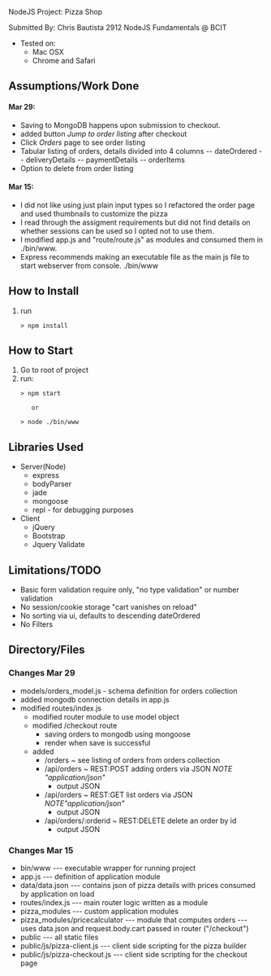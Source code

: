 NodeJS Project: Pizza Shop

 Submitted By: Chris Bautista 
 2912 NodeJS Fundamentals @ BCIT


* Tested on:
    - Mac OSX
    - Chrome and Safari

## Assumptions/Work Done

#### Mar 29:
* Saving to MongoDB happens upon submission to checkout.
* added button *Jump to order listing* after checkout
* Click *Orders* page to see order listing
* Tabular listing of orders, details divided into 4 columns
  -- dateOrdered
  -- deliveryDetails
  -- paymentDetails
  -- orderItems
* Option to delete from order listing

#### Mar 15:
* I did not like using just plain input types so I refactored the order page and used thumbnails to customize the pizza
* I read through the assigment requirements but did not find details on whether sessions can be used so I opted not to use them.
* I modified app.js and "route/route.js" as modules and consumed them in
      ./bin/www.
* Express recommends making an executable file as the main js file to start webserver from console. ./bin/www

## How to Install
1) run
      ```
      > npm install
      ```
## How to Start
1) Go to root of project
2) run:
      ```
      > npm start
      ```
          or
      ```
      > node ./bin/www
      ```

## Libraries Used
* Server(Node)
    - express
    - bodyParser
    - jade
    - mongoose
    - repl - for debugging purposes
* Client
    - jQuery
    - Bootstrap
    - Jquery Validate

## Limitations/TODO

* Basic form validation require only, "no type validation" or number validation
* No session/cookie storage "cart vanishes on reload"
* No sorting via ui, defaults to descending dateOrdered
* No Filters

## Directory/Files

### Changes Mar 29
+ models/orders_model.js - schema definition for orders collection
+ added mongodb connection details in app.js
+ modified routes/index.js
    * modified router module to use model object
    * modified /checkout route
        - saving orders to mongodb  using mongoose
        - render when save is successful
    * added
        - /orders ~ see listing of orders from orders collection
        - /api/orders ~ REST:POST adding orders via JSON *NOTE "application/json"*
            * output JSON
        - /api/orders ~ REST:GET  list orders via JSON *NOTE"application/json"*
            * output JSON
        - /api/orders/:orderid ~ REST:DELETE delete an order by id
            * output JSON

### Changes Mar 15
* bin/www --- executable wrapper for running project
* app.js --- definition of application module
* data/data.json --- contains json of pizza details with prices
                     consumed by application on load
* routes/index.js --- main router logic written as a module
* pizza_modules --- custom application modules
* pizza_modules/pricecalculator --- module that computes orders
                              --- uses data.json and request.body.cart passed in router ("/checkout")
* public --- all static files
* public/js/pizza-client.js --- client side scripting for the pizza builder
* public/js/pizza-checkout.js --- client side scripting for the checkout page

